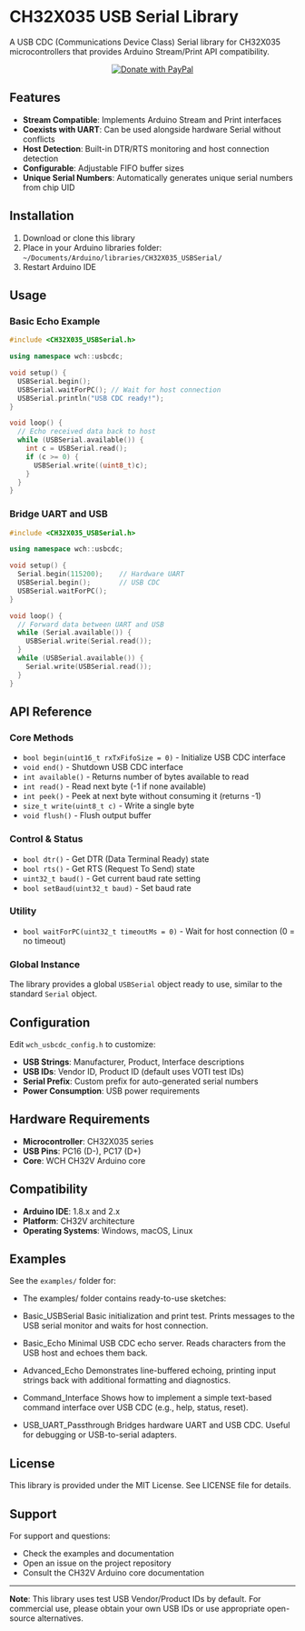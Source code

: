# CH32X035 USB Serial Library

A USB CDC (Communications Device Class) Serial library for CH32X035 microcontrollers that provides Arduino Stream/Print API compatibility.

<p align="center">
  <a href="https://www.paypal.com/paypalme/jobitjoseph">
    <img src="https://www.paypalobjects.com/en_US/i/btn/btn_donateCC_LG.gif" alt="Donate with PayPal" />
  </a>
</p>

## Features

- **Stream Compatible**: Implements Arduino Stream and Print interfaces
- **Coexists with UART**: Can be used alongside hardware Serial without conflicts
- **Host Detection**: Built-in DTR/RTS monitoring and host connection detection
- **Configurable**: Adjustable FIFO buffer sizes
- **Unique Serial Numbers**: Automatically generates unique serial numbers from chip UID

## Installation

1. Download or clone this library
2. Place in your Arduino libraries folder: `~/Documents/Arduino/libraries/CH32X035_USBSerial/`
3. Restart Arduino IDE

## Usage

### Basic Echo Example

```cpp
#include <CH32X035_USBSerial.h>

using namespace wch::usbcdc;

void setup() {
  USBSerial.begin();
  USBSerial.waitForPC(); // Wait for host connection
  USBSerial.println("USB CDC ready!");
}

void loop() {
  // Echo received data back to host
  while (USBSerial.available()) {
    int c = USBSerial.read();
    if (c >= 0) {
      USBSerial.write((uint8_t)c);
    }
  }
}
```

### Bridge UART and USB

```cpp
#include <CH32X035_USBSerial.h>

using namespace wch::usbcdc;

void setup() {
  Serial.begin(115200);    // Hardware UART
  USBSerial.begin();       // USB CDC
  USBSerial.waitForPC();
}

void loop() {
  // Forward data between UART and USB
  while (Serial.available()) {
    USBSerial.write(Serial.read());
  }
  while (USBSerial.available()) {
    Serial.write(USBSerial.read());
  }
}
```

## API Reference

### Core Methods

- `bool begin(uint16_t rxTxFifoSize = 0)` - Initialize USB CDC interface
- `void end()` - Shutdown USB CDC interface
- `int available()` - Returns number of bytes available to read
- `int read()` - Read next byte (-1 if none available)
- `int peek()` - Peek at next byte without consuming it (returns -1)
- `size_t write(uint8_t c)` - Write a single byte
- `void flush()` - Flush output buffer

### Control & Status

- `bool dtr()` - Get DTR (Data Terminal Ready) state
- `bool rts()` - Get RTS (Request To Send) state
- `uint32_t baud()` - Get current baud rate setting
- `bool setBaud(uint32_t baud)` - Set baud rate

### Utility

- `bool waitForPC(uint32_t timeoutMs = 0)` - Wait for host connection (0 = no timeout)

### Global Instance

The library provides a global `USBSerial` object ready to use, similar to the standard `Serial` object.

## Configuration

Edit `wch_usbcdc_config.h` to customize:

- **USB Strings**: Manufacturer, Product, Interface descriptions
- **USB IDs**: Vendor ID, Product ID (default uses VOTI test IDs)
- **Serial Prefix**: Custom prefix for auto-generated serial numbers
- **Power Consumption**: USB power requirements

## Hardware Requirements

- **Microcontroller**: CH32X035 series
- **USB Pins**: PC16 (D-), PC17 (D+)
- **Core**: WCH CH32V Arduino core

## Compatibility

- **Arduino IDE**: 1.8.x and 2.x
- **Platform**: CH32V architecture
- **Operating Systems**: Windows, macOS, Linux

## Examples

See the `examples/` folder for:
- The examples/ folder contains ready-to-use sketches:

- Basic_USBSerial
Basic initialization and print test. Prints messages to the USB serial monitor and waits for host connection.

- Basic_Echo
Minimal USB CDC echo server. Reads characters from the USB host and echoes them back.

- Advanced_Echo
Demonstrates line-buffered echoing, printing input strings back with additional formatting and diagnostics.

- Command_Interface
Shows how to implement a simple text-based command interface over USB CDC (e.g., help, status, reset).

- USB_UART_Passthrough
Bridges hardware UART and USB CDC. Useful for debugging or USB-to-serial adapters.

## License

This library is provided under the MIT License. See LICENSE file for details.


## Support

For support and questions:
- Check the examples and documentation
- Open an issue on the project repository
- Consult the CH32V Arduino core documentation

---

**Note**: This library uses test USB Vendor/Product IDs by default. For commercial use, please obtain your own USB IDs or use appropriate open-source alternatives.
